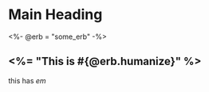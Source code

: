 Main Heading
============

<%- @erb = "some_erb" -%>
## <%= "This is #{@erb.humanize}" %>

this has *em*
